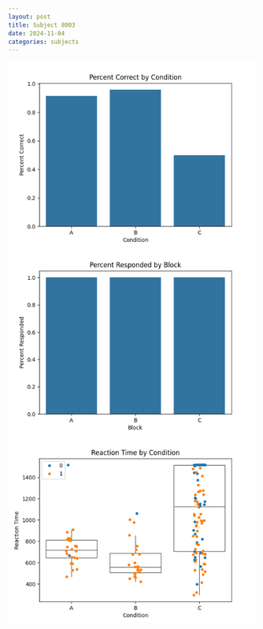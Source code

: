 ```yaml
---
layout: post
title: Subject 8003
date: 2024-11-04
categories: subjects
---
```


![](data/8003/run-10/8003_ATS_percent_correct.png)
![](data/8003/run-10/8003_ATS_percent_responded.png)
![](data/8003/run-10/8003_ATS_rt.png)
